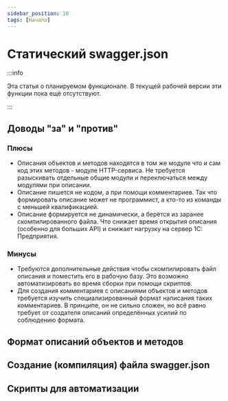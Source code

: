 ```yaml
---
sidebar_position: 10
tags: [Начало]
---
```


# Статический swagger.json

:::info

Эта статья о планируемом функционале. В текущей рабочей версии эти функции пока ещё отсутствуют.

:::

## Доводы "за" и "против"

### Плюсы

* Описания объектов и методов находятся в том же модуле что и сам код этих методов - модуле HTTP-сервиса. Не требуется разыскивать отдельные общие модули и переключаться между модулями при описании.
* Описание пишется не кодом, а при помощи комментариев. Так что формировать описание может не программист, а кто-то из команды с меньшей квалификацией.
* Описание формируется не динамически, а берётся из заранее скомпилированного файла. Что снижает время открытия описания (особенно для больших API) и снижает нагрузку на сервер 1С: Предприятия.

### Минусы

* Требуются дополнительные действия чтобы скомпилировать файл описания и поместить его в рабочую базу. Это возможно автоматизировать во время сборки при помощи скриптов.
* Для создания комментариев с описаниями объектов и методов требуется изучить специализированный формат написания таких комментариев. В принципе, он не сильно сложен, но всё равно требует от создателя описаний определённых усилий по соблюдению формата.

## Формат описаний объектов и методов



## Создание (компиляция) файла swagger.json


## Скрипты для автоматизации
